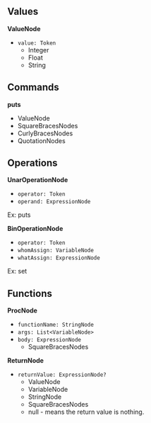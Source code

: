 ## Values

**ValueNode**
* `value: Token`
  * Integer
  * Float
  * String

## Commands
**puts**
* ValueNode
* SquareBracesNodes
* CurlyBracesNodes
* QuotationNodes

## Operations

**UnarOperationNode**
* `operator: Token`
* `operand: ExpressionNode`

Ex: puts

**BinOperationNode**
* `operator: Token`
* `whomAssign: VariableNode`
* `whatAssign: ExpressionNode`

Ex: set


## Functions

**ProcNode**
* `functionName: StringNode`
* `args: List<VariableNode>`
* `body: ExpressionNode`
  * SquareBracesNodes


**ReturnNode**
* `returnValue: ExpressionNode?`
  * ValueNode
  * VariableNode
  * StringNode
  * SquareBracesNodes
  * null - means the return value is nothing.
